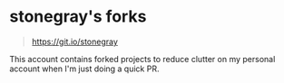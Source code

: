 # stonegray's forks


> https://git.io/stonegray


This account contains forked projects to reduce clutter on my personal account when I'm just doing a quick PR. 

